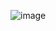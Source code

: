 ![image](https://github.com/LaVie-environment/lampthesis/assets/19356065/9cda7338-721f-4283-89f4-350cf054a229)

